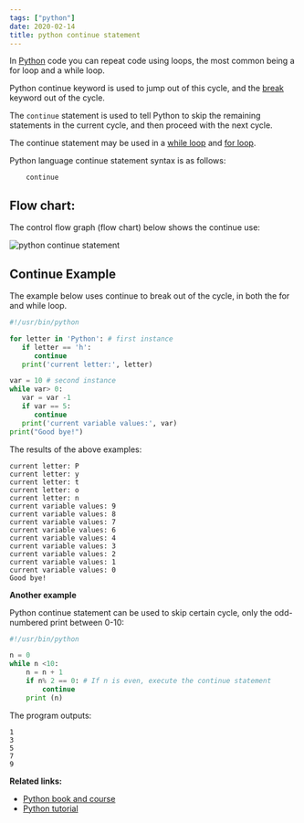 ```yaml
---
tags: ["python"]
date: 2020-02-14
title: python continue statement
---
```

In [Python](https://python.org) code you can repeat code using loops, the most common being a for loop and a while loop.

Python continue keyword is used to jump out of this cycle, and the [break](https://dev.to/libertycodervice/python-break-statement-4ki5) keyword out of the cycle.

The `continue` statement is used to tell Python to skip the remaining statements in the current cycle, and then proceed with the next cycle.

The continue statement may be used in a [while loop](https://pythonprogramminglanguage.com/while-loop/) and [for loop](https://pythonprogramminglanguage.com/for-loops/).

Python language continue statement syntax is as follows:

```       
    continue
```

## Flow chart:

The control flow graph (flow chart) below shows the continue use:

![python continue statement](https://dev-to-uploads.s3.amazonaws.com/i/knks3huh9rrxwv5r2m7b.jpg)

## Continue Example

The example below uses continue to break out of the cycle, in both the for and while loop.

```python
#!/usr/bin/python

for letter in 'Python': # first instance
   if letter == 'h':
      continue
   print('current letter:', letter)

var = 10 # second instance
while var> 0:
   var = var -1
   if var == 5:
      continue
   print('current variable values:', var)
print("Good bye!")

```

The results of the above examples:

```
current letter: P
current letter: y
current letter: t
current letter: o
current letter: n
current variable values: 9
current variable values: 8
current variable values: 7
current variable values: 6
current variable values: 4
current variable values: 3
current variable values: 2
current variable values: 1
current variable values: 0
Good bye!
```

**Another example**

Python continue statement can be used to skip certain cycle, only the odd-numbered print between 0-10:

```python
#!/usr/bin/python

n = 0
while n <10:
    n = n + 1
    if n% 2 == 0: # If n is even, execute the continue statement
        continue
    print (n)
```
The program outputs:
```
1
3
5
7
9
```

**Related links:**
* [Python book and course](https://gumroad.com/l/dcsp)
* [Python tutorial](https://pythonbasics.org/)

